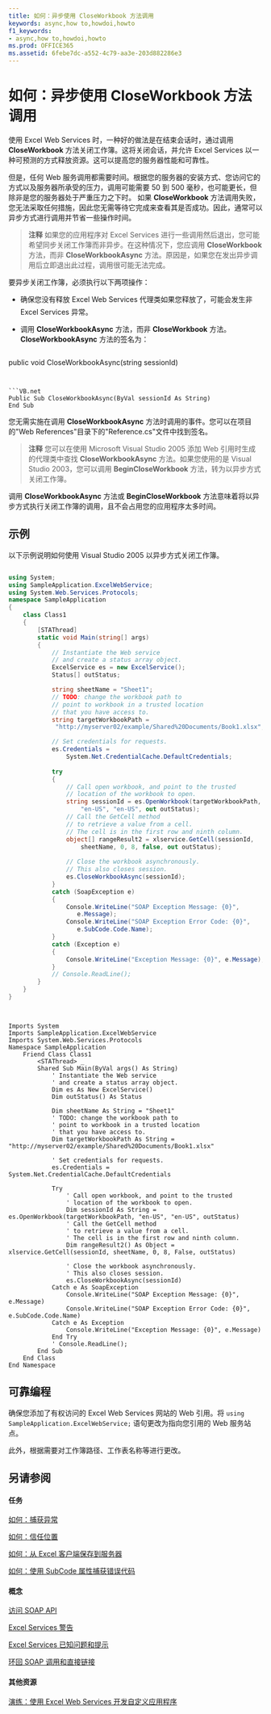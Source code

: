 ```yaml
---
title: 如何：异步使用 CloseWorkbook 方法调用
keywords: async,how to,howdoi,howto
f1_keywords:
- async,how to,howdoi,howto
ms.prod: OFFICE365
ms.assetid: 6febe7dc-a552-4c79-aa3e-203d882286e3
---
```



# 如何：异步使用 CloseWorkbook 方法调用

使用 Excel Web Services 时，一种好的做法是在结束会话时，通过调用 **CloseWorkbook** 方法关闭工作簿。这将关闭会话，并允许 Excel Services 以一种可预测的方式释放资源。这可以提高您的服务器性能和可靠性。
  
    
    

但是，任何 Web 服务调用都需要时间。根据您的服务器的安装方式、您访问它的方式以及服务器所承受的压力，调用可能需要 50 到 500 毫秒，也可能更长，但除非是您的服务器处于严重压力之下时。 
如果 **CloseWorkbook** 方法调用失败，您无法采取任何措施，因此您无需等待它完成来查看其是否成功。因此，通常可以异步方式进行调用并节省一些操作时间。
  
    
    


> **注释**
> 如果您的应用程序对 Excel Services 进行一些调用然后退出，您可能希望同步关闭工作簿而非异步。在这种情况下，您应调用 **CloseWorkbook** 方法，而非 **CloseWorkbookAsync** 方法。原因是，如果您在发出异步调用后立即退出此过程，调用很可能无法完成。
  
    
    

要异步关闭工作簿，必须执行以下两项操作：
- 确保您没有释放 Excel Web Services 代理类如果您释放了，可能会发生非 Excel Services 异常。 
    
  
- 调用 **CloseWorkbookAsync** 方法，而非 **CloseWorkbook** 方法。 **CloseWorkbookAsync** 方法的签名为：
    
  ```
  
public void CloseWorkbookAsync(string sessionId)
  ```


  ```VB.net
  Public Sub CloseWorkbookAsync(ByVal sessionId As String)
End Sub
  ```

您无需实施在调用 **CloseWorkbookAsync** 方法时调用的事件。您可以在项目的"Web References"目录下的"Reference.cs"文件中找到签名。 
> **注释**
> 您可以在使用 Microsoft Visual Studio 2005 添加 Web 引用时生成的代理类中查找 **CloseWorkbookAsync** 方法。如果您使用的是 Visual Studio 2003，您可以调用 **BeginCloseWorkbook** 方法，转为以异步方式关闭工作簿。
  
    
    

调用 **CloseWorkbookAsync** 方法或 **BeginCloseWorkbook** 方法意味着将以异步方式执行关闭工作簿的调用，且不会占用您的应用程序太多时间。
## 示例

以下示例说明如何使用 Visual Studio 2005 以异步方式关闭工作簿。
  
    
    

```cs

using System;
using SampleApplication.ExcelWebService;
using System.Web.Services.Protocols;
namespace SampleApplication
{
    class Class1
    {
        [STAThread]
        static void Main(string[] args)
        {            
            // Instantiate the Web service 
            // and create a status array object.
            ExcelService es = new ExcelService();
            Status[] outStatus;

            string sheetName = "Sheet1";
            // TODO: change the workbook path to 
            // point to workbook in a trusted location
            // that you have access to. 
            string targetWorkbookPath = 
             "http://myserver02/example/Shared%20Documents/Book1.xlsx";

            // Set credentials for requests.
            es.Credentials = 
                System.Net.CredentialCache.DefaultCredentials;
            
            try
            {
                // Call open workbook, and point to the trusted   
                // location of the workbook to open.
                string sessionId = es.OpenWorkbook(targetWorkbookPath, 
                    "en-US", "en-US", out outStatus);
                // Call the GetCell method 
                // to retrieve a value from a cell.
                // The cell is in the first row and ninth column.
                object[] rangeResult2 = xlservice.GetCell(sessionId, 
                    sheetName, 0, 8, false, out outStatus);
 
                // Close the workbook asynchronously. 
                // This also closes session.
                es.CloseWorkbookAsync(sessionId);
            }
            catch (SoapException e)
            {
                Console.WriteLine("SOAP Exception Message: {0}", 
                   e.Message);
                Console.WriteLine("SOAP Exception Error Code: {0}", 
                   e.SubCode.Code.Name);
            }
            catch (Exception e)
            {
                Console.WriteLine("Exception Message: {0}", e.Message);
            }
            // Console.ReadLine();
        }
    }
}
 
```


```VB.net

Imports System
Imports SampleApplication.ExcelWebService
Imports System.Web.Services.Protocols
Namespace SampleApplication
    Friend Class Class1
        <STAThread> _
        Shared Sub Main(ByVal args() As String)
            ' Instantiate the Web service 
            ' and create a status array object.
            Dim es As New ExcelService()
            Dim outStatus() As Status

            Dim sheetName As String = "Sheet1"
            ' TODO: change the workbook path to 
            ' point to workbook in a trusted location
            ' that you have access to. 
            Dim targetWorkbookPath As String = "http://myserver02/example/Shared%20Documents/Book1.xlsx"

            ' Set credentials for requests.
            es.Credentials = System.Net.CredentialCache.DefaultCredentials

            Try
                ' Call open workbook, and point to the trusted   
                ' location of the workbook to open.
                Dim sessionId As String = es.OpenWorkbook(targetWorkbookPath, "en-US", "en-US", outStatus)
                ' Call the GetCell method 
                ' to retrieve a value from a cell.
                ' The cell is in the first row and ninth column.
                Dim rangeResult2() As Object = xlservice.GetCell(sessionId, sheetName, 0, 8, False, outStatus)

                ' Close the workbook asynchronously. 
                ' This also closes session.
                es.CloseWorkbookAsync(sessionId)
            Catch e As SoapException
                Console.WriteLine("SOAP Exception Message: {0}", e.Message)
                Console.WriteLine("SOAP Exception Error Code: {0}", e.SubCode.Code.Name)
            Catch e As Exception
                Console.WriteLine("Exception Message: {0}", e.Message)
            End Try
            ' Console.ReadLine();
        End Sub
    End Class
End Namespace
```


## 可靠编程

确保您添加了有权访问的 Excel Web Services 网站的 Web 引用。将  `using SampleApplication.ExcelWebService;` 语句更改为指向您引用的 Web 服务站点。
  
    
    
此外，根据需要对工作簿路径、工作表名称等进行更改。
  
    
    

## 另请参阅


#### 任务


  
    
    
 [如何：捕获异常](how-to-catch-exceptions.md)
  
    
    
 [如何：信任位置](how-to-trust-a-location.md)
  
    
    
 [如何：从 Excel 客户端保存到服务器](how-to-save-from-excel-client-to-the-server.md)
  
    
    
 [如何：使用 SubCode 属性捕获错误代码](how-to-use-the-subcode-property-to-capture-error-codes.md)
#### 概念


  
    
    
 [访问 SOAP API](accessing-the-soap-api.md)
  
    
    
 [Excel Services 警告](excel-services-alerts.md)
  
    
    
 [Excel Services 已知问题和提示](excel-services-known-issues-and-tips.md)
  
    
    
 [环回 SOAP 调用和直接链接](loop-back-soap-calls-and-direct-linking.md)
#### 其他资源


  
    
    
 [演练：使用 Excel Web Services 开发自定义应用程序](walkthrough-developing-a-custom-application-using-excel-web-services.md)
